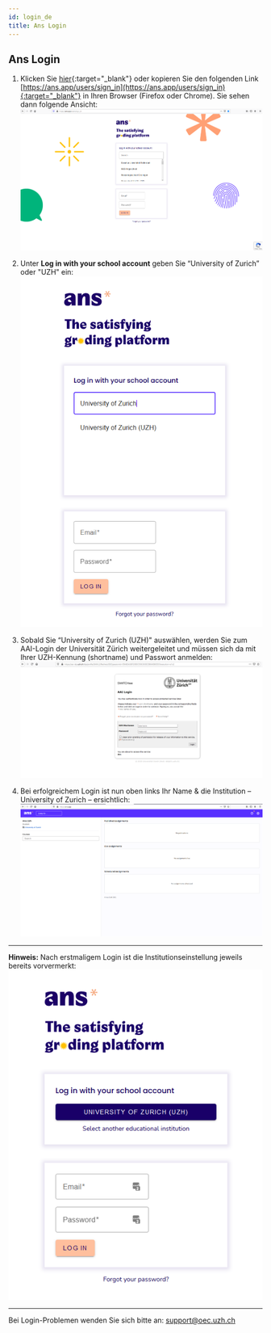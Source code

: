 ```yaml
---
id: login_de
title: Ans Login
---
```


## Ans Login

1. Klicken Sie [hier](https://ans.app/users/sign_in){:target="_blank"} oder kopieren Sie den folgenden Link [https://ans.app/users/sign_in](https://ans.app/users/sign_in){:target="_blank"} in Ihren Browser (Firefox oder Chrome). Sie sehen dann folgende Ansicht:
[![Login-WAYF](assets/login-wayf.png)](assets/login-wayf.png)

1. Unter **Log in with your school account** geben Sie “University of Zurich” oder "UZH" ein:
[![Login-UZH](assets/login-uzh.png)](assets/login-uzh.png)

1. Sobald Sie “University of Zurich (UZH)" auswählen, werden Sie zum AAI-Login der Universität Zürich weitergeleitet und müssen sich da mit Ihrer UZH-Kennung (shortname) und Passwort anmelden:
[![Login-AAI](assets/login-aai.png)](assets/login-aai.png)

1. Bei erfolgreichem Login ist nun oben links Ihr Name & die Institution – University of Zurich – ersichtlich:
[![Login-Start](assets/login-start.png)](assets/login-start.png)

***


**Hinweis:** Nach erstmaligem Login ist die Institutionseinstellung jeweils bereits vorvermerkt:
[![Login-Return](assets/login-return.png)](assets/login-return.png)


***

Bei Login-Problemen wenden Sie sich bitte an: [support@oec.uzh.ch](mailto:support@oec.uzh.ch)
